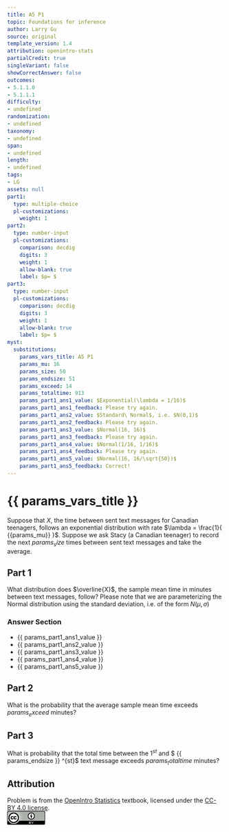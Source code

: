 ```yaml
---
title: A5 P1
topic: Foundations for inference
author: Larry Gu
source: original
template_version: 1.4
attribution: openintro-stats
partialCredit: true
singleVariant: false
showCorrectAnswer: false
outcomes:
- 5.1.1.0
- 5.1.1.1
difficulty:
- undefined
randomization:
- undefined
taxonomy:
- undefined
span:
- undefined
length:
- undefined
tags:
- LG
assets: null
part1:
  type: multiple-choice
  pl-customizations:
    weight: 1
part2:
  type: number-input
  pl-customizations:
    comparison: decdig
    digits: 3
    weight: 1
    allow-blank: true
    label: $p= $
part3:
  type: number-input
  pl-customizations:
    comparison: decdig
    digits: 3
    weight: 1
    allow-blank: true
    label: $p= $
myst:
  substitutions:
    params_vars_title: A5 P1
    params_mu: 16
    params_size: 50
    params_endsize: 51
    params_exceed: 14
    params_totaltime: 913
    params_part1_ans1_value: $Exponential(\lambda = 1/16)$
    params_part1_ans1_feedback: Please try again.
    params_part1_ans2_value: $Standard\ Normal$, i.e. $N(0,1)$
    params_part1_ans2_feedback: Please try again.
    params_part1_ans3_value: $Normal(16, 16)$
    params_part1_ans3_feedback: Please try again.
    params_part1_ans4_value: $Normal(1/16, 1/16)$
    params_part1_ans4_feedback: Please try again.
    params_part1_ans5_value: $Normal(16, 16/\sqrt{50})$
    params_part1_ans5_feedback: Correct!
---
```

# {{ params_vars_title }}
Suppose that $X$, the time between sent text messages for Canadian teenagers, follows an exponential distribution with rate $\lambda = \frac{1}{ {{params_mu}} }$. Suppose we ask Stacy (a Canadian teenager) to record the next ${{params_size}}$ times between sent text messages and take the average.

## Part 1

What distribution does $\overline{X}$, the sample mean time in minutes between text messages, follow? Please note that we are parameterizing the Normal distribution using the standard deviation, i.e. of the form $N(\mu, \sigma)$

### Answer Section

- {{ params_part1_ans1_value }}
- {{ params_part1_ans2_value }}
- {{ params_part1_ans3_value }}
- {{ params_part1_ans4_value }}
- {{ params_part1_ans5_value }}

## Part 2

What is the probability that the average sample mean time exceeds ${{params_exceed}}$ minutes?

## Part 3

What is probability that the total time between the $1^{st}$ and $ {{ params_endsize }} ^{st}$ text message exceeds ${{ params_totaltime }}$ minutes?

## Attribution

Problem is from the [OpenIntro Statistics](https://openintro.org/book/os/) textbook, licensed under the [CC-BY 4.0 license](https://creativecommons.org/licenses/by/4.0/).<br>![Image representing the Creative Commons 4.0 BY license.](https://raw.githubusercontent.com/firasm/bits/master/by.png)
